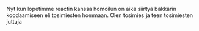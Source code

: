 Nyt kun lopetimme reactin kanssa homoilun on aika siirtyä bäkkärin koodaamiseen eli tosimiesten hommaan. Olen tosimies ja teen tosimiesten juttuja

